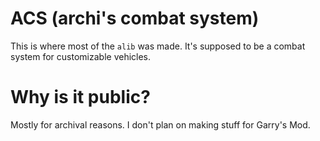 # ACS (archi's combat system)
This is where most of the `alib` was made.
It's supposed to be a combat system for customizable vehicles.
# Why is it public?
Mostly for archival reasons. I don't plan on making stuff for Garry's Mod.
